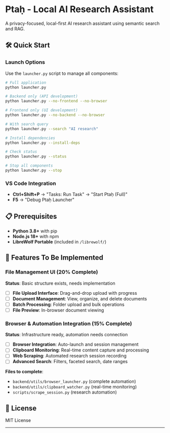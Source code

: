 # Ptaḥ - Local AI Research Assistant

A privacy-focused, local-first AI research assistant using semantic search and RAG.

## 🛠️ Quick Start

### Launch Options

Use the `launcher.py` script to manage all components:

```bash
# Full application
python launcher.py

# Backend only (API development)
python launcher.py --no-frontend --no-browser

# Frontend only (UI development)
python launcher.py --no-backend --no-browser

# With search query
python launcher.py --search "AI research"

# Install dependencies
python launcher.py --install-deps

# Check status
python launcher.py --status

# Stop all components
python launcher.py --stop
```

### VS Code Integration

- **Ctrl+Shift+P** → "Tasks: Run Task" → "Start Ptaḥ (Full)"
- **F5** → "Debug Ptaḥ Launcher"

## 📋 Prerequisites

- **Python 3.8+** with pip
- **Node.js 18+** with npm
- **LibreWolf Portable** (included in `/librewolf/`)

## 🚧 Features To Be Implemented

### **File Management UI (20% Complete)**

**Status**: Basic structure exists, needs implementation

- [ ] **File Upload Interface**: Drag-and-drop upload with progress
- [ ] **Document Management**: View, organize, and delete documents
- [ ] **Batch Processing**: Folder upload and bulk operations
- [ ] **File Preview**: In-browser document viewing

### **Browser & Automation Integration (15% Complete)**

**Status**: Infrastructure ready, automation needs connection

- [ ] **Browser Integration**: Auto-launch and session management
- [ ] **Clipboard Monitoring**: Real-time content capture and processing
- [ ] **Web Scraping**: Automated research session recording
- [ ] **Advanced Search**: Filters, faceted search, date ranges

**Files to complete**:

- `backend/utils/browser_launcher.py` (complete automation)
- `backend/utils/clipboard_watcher.py` (real-time monitoring)
- `scripts/scrape_session.py` (research automation)

## 📝 License

MIT License

---

